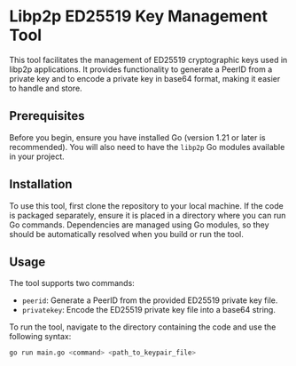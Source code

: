 # Libp2p ED25519 Key Management Tool

This tool facilitates the management of ED25519 cryptographic keys used in libp2p applications. It provides functionality to generate a PeerID from a private key and to encode a private key in base64 format, making it easier to handle and store.

## Prerequisites

Before you begin, ensure you have installed Go (version 1.21 or later is recommended). You will also need to have the `libp2p` Go modules available in your project.

## Installation

To use this tool, first clone the repository to your local machine. If the code is packaged separately, ensure it is placed in a directory where you can run Go commands. Dependencies are managed using Go modules, so they should be automatically resolved when you build or run the tool.

## Usage

The tool supports two commands:

- `peerid`: Generate a PeerID from the provided ED25519 private key file.
- `privatekey`: Encode the ED25519 private key file into a base64 string.

To run the tool, navigate to the directory containing the code and use the following syntax:

```bash
go run main.go <command> <path_to_keypair_file>
